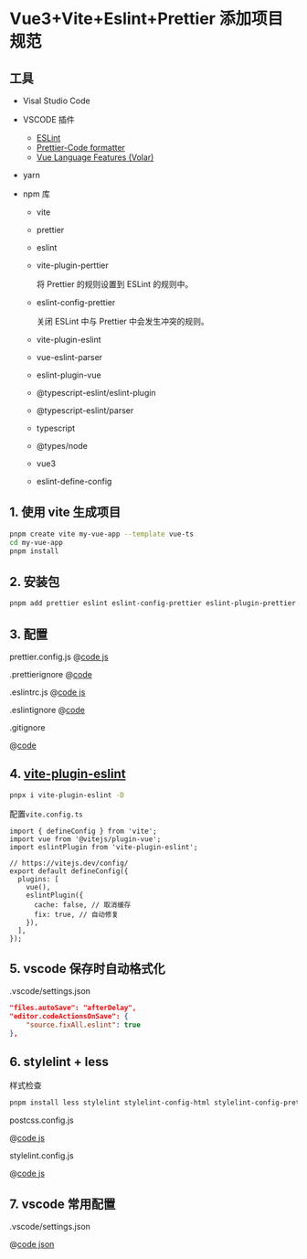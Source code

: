 # Vue3+Vite+Eslint+Prettier 添加项目规范

## 工具
- Visal Studio Code
- VSCODE 插件
    - [ESLint](https://marketplace.visualstudio.com/items?itemName=dbaeumer.vscode-eslint)
    - [Prettier-Code formatter](https://marketplace.visualstudio.com/items?itemName=esbenp.prettier-vscode)
    - [Vue Language Features (Volar)](https://marketplace.visualstudio.com/items?itemName=johnsoncodehk.volar)
- yarn

- npm 库
    - vite
    - prettier
    - eslint    
    - vite-plugin-perttier

        将 Prettier 的规则设置到 ESLint 的规则中。

    - eslint-config-prettier 

        关闭 ESLint 中与 Prettier 中会发生冲突的规则。

    - vite-plugin-eslint
    - vue-eslint-parser
    - eslint-plugin-vue
    - @typescript-eslint/eslint-plugin 
    - @typescript-eslint/parser 
    - typescript
    - @types/node
    - vue3
    - eslint-define-config

## 1. 使用 vite 生成项目

```bash
pnpm create vite my-vue-app --template vue-ts
cd my-vue-app
pnpm install
```

## 2. 安装包
```bash
pnpm add prettier eslint eslint-config-prettier eslint-plugin-prettier eslint-plugin-vue @typescript-eslint/eslint-plugin @typescript-eslint/parser vue-eslint-parser eslint-define-config -D
```

## 3. 配置

prettier.config.js
@[code js](./config/prettier.config.js)

.prettierignore
@[code](./config/.prettierignore)

.eslintrc.js
@[code js](./config/.eslintrc.js)

.eslintignore
@[code](./config/.eslintignore)

.gitignore

@[code](./config/.gitignore)

## 4. [vite-plugin-eslint](https://www.npmjs.com/package/vite-plugin-eslint)
```sh
pnpx i vite-plugin-eslint -D
```
配置`vite.config.ts`

```ts{3,9-12}
import { defineConfig } from 'vite';
import vue from '@vitejs/plugin-vue';
import eslintPlugin from 'vite-plugin-eslint';

// https://vitejs.dev/config/
export default defineConfig({
  plugins: [
    vue(),
    eslintPlugin({
      cache: false, // 取消缓存
      fix: true, // 自动修复
    }),
  ],
});
```

## 5. vscode 保存时自动格式化
.vscode/settings.json
```json
"files.autoSave": "afterDelay",
"editor.codeActionsOnSave": {
    "source.fixAll.eslint": true
},
```


## 6. stylelint + less

样式检查

```sh
pnpm install less stylelint stylelint-config-html stylelint-config-prettier stylelint-config-standard stylelint-order  postcss postcss-html postcss-less autoprefixer -D

```

postcss.config.js

@[code js](./config/postcss.config.js)

stylelint.config.js

@[code js](./config/stylelint.config.js)


## 7. vscode 常用配置

.vscode/settings.json

@[code json](./config//settings.json)






